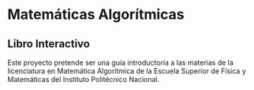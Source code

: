 # Matemáticas Algorítmicas
## Libro Interactivo

Este proyecto pretende ser una guía introductoria a las materias de la licenciatura en Matemática Algorítmica de la Escuela Superior de Física y Matemáticas del Instituto Politécnico Nacional.
